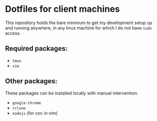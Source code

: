 # Dotfiles for client machines
This repository holds the bare minimum to get my development setup up and running anywhere, in any linux machine for which I do not have `sudo` access.

## Required packages:
- `tmux`
- `vim`

## Other packages:
These packages can be installed locally with manual intervention.
- `google-chrome`
- `rclone`
- `nodejs` (for coc in vim)
